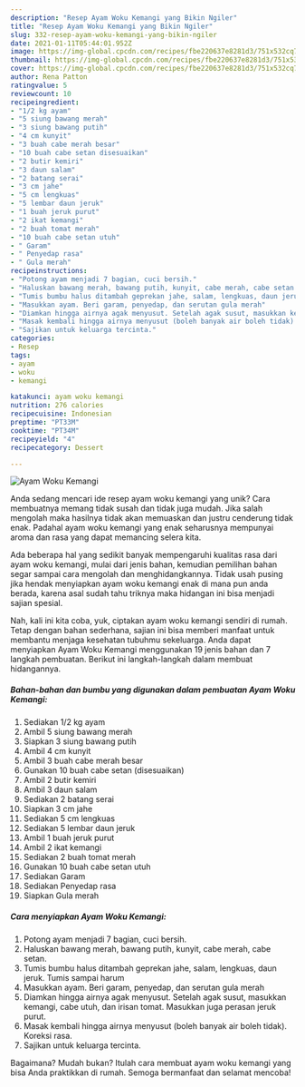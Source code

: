```yaml
---
description: "Resep Ayam Woku Kemangi yang Bikin Ngiler"
title: "Resep Ayam Woku Kemangi yang Bikin Ngiler"
slug: 332-resep-ayam-woku-kemangi-yang-bikin-ngiler
date: 2021-01-11T05:44:01.952Z
image: https://img-global.cpcdn.com/recipes/fbe220637e8281d3/751x532cq70/ayam-woku-kemangi-foto-resep-utama.jpg
thumbnail: https://img-global.cpcdn.com/recipes/fbe220637e8281d3/751x532cq70/ayam-woku-kemangi-foto-resep-utama.jpg
cover: https://img-global.cpcdn.com/recipes/fbe220637e8281d3/751x532cq70/ayam-woku-kemangi-foto-resep-utama.jpg
author: Rena Patton
ratingvalue: 5
reviewcount: 10
recipeingredient:
- "1/2 kg ayam"
- "5 siung bawang merah"
- "3 siung bawang putih"
- "4 cm kunyit"
- "3 buah cabe merah besar"
- "10 buah cabe setan disesuaikan"
- "2 butir kemiri"
- "3 daun salam"
- "2 batang serai"
- "3 cm jahe"
- "5 cm lengkuas"
- "5 lembar daun jeruk"
- "1 buah jeruk purut"
- "2 ikat kemangi"
- "2 buah tomat merah"
- "10 buah cabe setan utuh"
- " Garam"
- " Penyedap rasa"
- " Gula merah"
recipeinstructions:
- "Potong ayam menjadi 7 bagian, cuci bersih."
- "Haluskan bawang merah, bawang putih, kunyit, cabe merah, cabe setan."
- "Tumis bumbu halus ditambah geprekan jahe, salam, lengkuas, daun jeruk. Tumis sampai harum"
- "Masukkan ayam. Beri garam, penyedap, dan serutan gula merah"
- "Diamkan hingga airnya agak menyusut. Setelah agak susut, masukkan kemangi, cabe utuh, dan irisan tomat. Masukkan juga perasan jeruk purut."
- "Masak kembali hingga airnya menyusut (boleh banyak air boleh tidak). Koreksi rasa."
- "Sajikan untuk keluarga tercinta."
categories:
- Resep
tags:
- ayam
- woku
- kemangi

katakunci: ayam woku kemangi 
nutrition: 276 calories
recipecuisine: Indonesian
preptime: "PT33M"
cooktime: "PT34M"
recipeyield: "4"
recipecategory: Dessert

---
```



![Ayam Woku Kemangi](https://img-global.cpcdn.com/recipes/fbe220637e8281d3/751x532cq70/ayam-woku-kemangi-foto-resep-utama.jpg)

Anda sedang mencari ide resep ayam woku kemangi yang unik? Cara membuatnya memang tidak susah dan tidak juga mudah. Jika salah mengolah maka hasilnya tidak akan memuaskan dan justru cenderung tidak enak. Padahal ayam woku kemangi yang enak seharusnya mempunyai aroma dan rasa yang dapat memancing selera kita.



Ada beberapa hal yang sedikit banyak mempengaruhi kualitas rasa dari ayam woku kemangi, mulai dari jenis bahan, kemudian pemilihan bahan segar sampai cara mengolah dan menghidangkannya. Tidak usah pusing jika hendak menyiapkan ayam woku kemangi enak di mana pun anda berada, karena asal sudah tahu triknya maka hidangan ini bisa menjadi sajian spesial.


Nah, kali ini kita coba, yuk, ciptakan ayam woku kemangi sendiri di rumah. Tetap dengan bahan sederhana, sajian ini bisa memberi manfaat untuk membantu menjaga kesehatan tubuhmu sekeluarga. Anda dapat menyiapkan Ayam Woku Kemangi menggunakan 19 jenis bahan dan 7 langkah pembuatan. Berikut ini langkah-langkah dalam membuat hidangannya.

<!--inarticleads1-->

##### Bahan-bahan dan bumbu yang digunakan dalam pembuatan Ayam Woku Kemangi:

1. Sediakan 1/2 kg ayam
1. Ambil 5 siung bawang merah
1. Siapkan 3 siung bawang putih
1. Ambil 4 cm kunyit
1. Ambil 3 buah cabe merah besar
1. Gunakan 10 buah cabe setan (disesuaikan)
1. Ambil 2 butir kemiri
1. Ambil 3 daun salam
1. Sediakan 2 batang serai
1. Siapkan 3 cm jahe
1. Sediakan 5 cm lengkuas
1. Sediakan 5 lembar daun jeruk
1. Ambil 1 buah jeruk purut
1. Ambil 2 ikat kemangi
1. Sediakan 2 buah tomat merah
1. Gunakan 10 buah cabe setan utuh
1. Sediakan  Garam
1. Sediakan  Penyedap rasa
1. Siapkan  Gula merah




<!--inarticleads2-->

##### Cara menyiapkan Ayam Woku Kemangi:

1. Potong ayam menjadi 7 bagian, cuci bersih.
1. Haluskan bawang merah, bawang putih, kunyit, cabe merah, cabe setan.
1. Tumis bumbu halus ditambah geprekan jahe, salam, lengkuas, daun jeruk. Tumis sampai harum
1. Masukkan ayam. Beri garam, penyedap, dan serutan gula merah
1. Diamkan hingga airnya agak menyusut. Setelah agak susut, masukkan kemangi, cabe utuh, dan irisan tomat. Masukkan juga perasan jeruk purut.
1. Masak kembali hingga airnya menyusut (boleh banyak air boleh tidak). Koreksi rasa.
1. Sajikan untuk keluarga tercinta.




Bagaimana? Mudah bukan? Itulah cara membuat ayam woku kemangi yang bisa Anda praktikkan di rumah. Semoga bermanfaat dan selamat mencoba!
